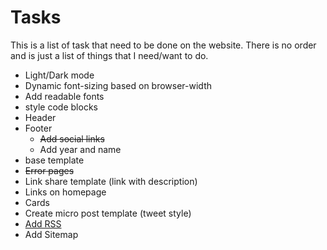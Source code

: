 # Tasks

This is a list of task that need to be done on the website. There is no order and is just a list of things that I need/want to do.

- Light/Dark mode
- Dynamic font-sizing based on browser-width
- Add readable fonts
- style code blocks
- Header
- Footer
  - ~~Add social links~~
  - Add year and name
- base template
- ~~Error pages~~
- Link share template (link with description)
- Links on homepage
- Cards
- Create micro post template (tweet style)
- [Add RSS](https://buttondown.email/ownyourweb/archive/issue-09/)
- Add Sitemap
